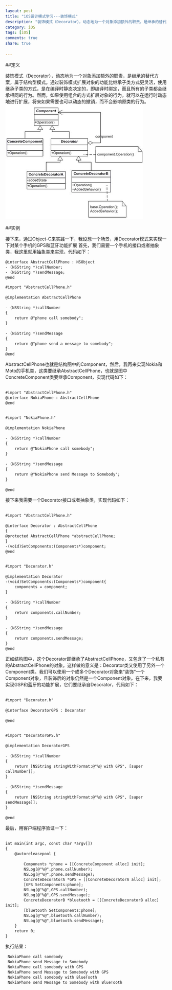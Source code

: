 ```yaml
---
layout: post   
title: "iOS设计模式学习---装饰模式"  
description: "装饰模式（Decorator），动态地为一个对象添加额外的职责，是继承的替代方案，属于结构型模式。通过装饰模式扩展对象的功能比继承子类方式更灵活，使用继承子类的方式，是在编译时静态决定的，即编译时绑定，而且所有的子类都会继承相同的行为。然而，如果使用组合的方式扩展对象的行为，就可以在运行时动态地进行扩展，将来如果需要也可以动态的撤销，而不会影响原类的行为。"  
category: iOS  
tags: [iOS]  
comments: true 
share: true

---
```




##定义

装饰模式（Decorator），动态地为一个对象添加额外的职责，是继承的替代方案，属于结构型模式。通过装饰模式扩展对象的功能比继承子类方式更灵活，使用继承子类的方式，是在编译时静态决定的，即编译时绑定，而且所有的子类都会继承相同的行为。然而，如果使用组合的方式扩展对象的行为，就可以在运行时动态地进行扩展，将来如果需要也可以动态的撤销，而不会影响原类的行为。   
![图片](/images/2013-7-14.jpg)  

##实例
 
接下来，通过Object-C来实践一下，我设想一个场景，用Decorator模式来实现一下对某个手机的GPS和蓝牙功能扩展
首先，我们需要一个手机的接口或者抽象类，我这里就用抽象类来实现，代码如下：


```objc
@interface AbstractCellPhone : NSObject
- (NSString *)callNumber;
- (NSString *)sendMessage;
@end
```

```objc
#import "AbstractCellPhone.h"

@implementation AbstractCellPhone

- (NSString *)callNumber
{
    return @"phone call somebody";
}

- (NSString *)sendMessage
{
    return @"phone send a message to somebody";
}
@end
```

AbstractCellPhone也就是结构图中的Component，然后，我再来实现Nokia和Moto的手机类，这类要继承AbstractCellPhone，也就是图中ConcreteComponent类要继承Component，实现代码如下：

```objc

#import "AbstractCellPhone.h"   
@interface NokiaPhone : AbstractCellPhone
@end

```

```objc

#import "NokiaPhone.h"

@implementation NokiaPhone

- (NSString *)callNumber
{
    return @"NokiaPhone call somebody";
}

- (NSString *)sendMessage
{
    return @"NokiaPhone send Message to Somebody";
}

@end

```

接下来我需要一个Decorator接口或者抽象类，实现代码如下：

```objc

#import "AbstractCellPhone.h"

@interface Decorator : AbstractCellPhone
{
@protected AbstractCellPhone *abstractCellPhone;
}
-(void)SetComponents:(Components*)component;
@end

```

```objc

#import "Decorator.h"

@implementation Decorator
-(void)SetComponents:(Components*)component{
    components = component;
}

- (NSString *)callNumber
{
    return components.callNumber;
}

- (NSString *)sendMessage
{
    return components.sendMessage;
}
@end

```
正如结构图中，这个Decorator即继承了AbstractCellPhone，又包含了一个私有的AbstractCellPhone的对象。这样做的意义是：Decorator类又使用了另外一个Component类。我们可以使用一个或多个Decorator对象来“装饰”一个Component对象，且装饰后的对象仍然是一个Component对象。在下来，我要实现GSP和蓝牙的功能扩展，它们要继承自Decorator，代码如下：


```objc

#import "Decorator.h"

@interface DecoratorGPS : Decorator

@end

```

```objc

#import "DecoratorGPS.h"

@implementation DecoratorGPS

- (NSString *)callNumber
{
    return [NSString stringWithFormat:@"%@ with GPS", [super callNumber]];
}

- (NSString *)sendMessage
{
    return [NSString stringWithFormat:@"%@ with GPS", [super sendMessage]];
}

@end

```
最后，用客户端程序验证一下：

```objc

int main(int argc, const char *argv[])
{
    @autoreleasepool {
        
        Components *phone = [[ConcreteComponent alloc] init];
        NSLog(@"%@",phone.callNumber);
        NSLog(@"%@",phone.sendMessage);
        ConcreteDecoratorA *GPS = [[ConcreteDecoratorA alloc] init];
        [GPS SetComponents:phone];
        NSLog(@"%@",GPS.callNumber);
        NSLog(@"%@",GPS.sendMessage);
        ConcreteDecoratorB *bluetooth = [[ConcreteDecoratorB alloc] init];
        [bluetooth SetComponents:phone];
        NSLog(@"%@",bluetooth.callNumber);
        NSLog(@"%@",bluetooth.sendMessage);
    }
    return 0;
}

```
执行结果：

```objc
 NokiaPhone call somebody
 NokiaPhone send Message to Somebody
 NokiaPhone call somebody with GPS
 NokiaPhone send Message to Somebody with GPS
 NokiaPhone call somebody with BlueTooth
 NokiaPhone send Message to Somebody with BlueTooth
 
```